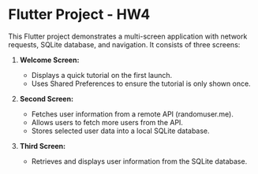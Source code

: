 # Flutter Project - HW4

This Flutter project demonstrates a multi-screen application with network requests, SQLite database, and navigation. It consists of three screens:

1. **Welcome Screen:**
   - Displays a quick tutorial on the first launch.
   - Uses Shared Preferences to ensure the tutorial is only shown once.

2. **Second Screen:**
   - Fetches user information from a remote API (randomuser.me).
   - Allows users to fetch more users from the API.
   - Stores selected user data into a local SQLite database.

3. **Third Screen:**
   - Retrieves and displays user information from the SQLite database.


